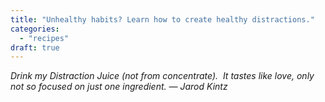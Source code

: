 ```yaml
---
title: "Unhealthy habits? Learn how to create healthy distractions."
categories: 
  - "recipes"
draft: true
---
```


_Drink my Distraction Juice (not from concentrate).  It tastes like love, only not so focused on just one ingredient. ― Jarod Kintz_
